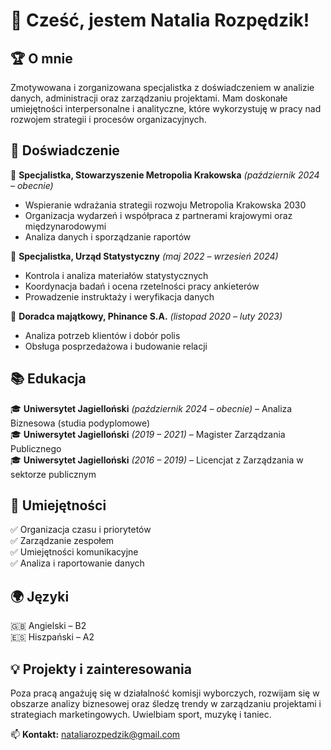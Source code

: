 # 👋 Cześć, jestem Natalia Rozpędzik!  

## 🏆 O mnie  
Zmotywowana i zorganizowana specjalistka z doświadczeniem w analizie danych, administracji oraz zarządzaniu projektami. Mam doskonałe umiejętności interpersonalne i analityczne, które wykorzystuję w pracy nad rozwojem strategii i procesów organizacyjnych.  

## 🎯 Doświadczenie  
🔹 **Specjalistka, Stowarzyszenie Metropolia Krakowska** *(październik 2024 – obecnie)*  
- Wspieranie wdrażania strategii rozwoju Metropolia Krakowska 2030  
- Organizacja wydarzeń i współpraca z partnerami krajowymi oraz międzynarodowymi  
- Analiza danych i sporządzanie raportów  

🔹 **Specjalistka, Urząd Statystyczny** *(maj 2022 – wrzesień 2024)*  
- Kontrola i analiza materiałów statystycznych  
- Koordynacja badań i ocena rzetelności pracy ankieterów  
- Prowadzenie instruktaży i weryfikacja danych  

🔹 **Doradca majątkowy, Phinance S.A.** *(listopad 2020 – luty 2023)*  
- Analiza potrzeb klientów i dobór polis  
- Obsługa posprzedażowa i budowanie relacji  

## 📚 Edukacja  
🎓 **Uniwersytet Jagielloński** *(październik 2024 – obecnie)* – Analiza Biznesowa (studia podyplomowe)  
🎓 **Uniwersytet Jagielloński** *(2019 – 2021)* – Magister Zarządzania Publicznego  
🎓 **Uniwersytet Jagielloński** *(2016 – 2019)* – Licencjat z Zarządzania w sektorze publicznym  

## 🔧 Umiejętności  
✅ Organizacja czasu i priorytetów  
✅ Zarządzanie zespołem  
✅ Umiejętności komunikacyjne  
✅ Analiza i raportowanie danych  

## 🌍 Języki  
🇬🇧 Angielski – B2  
🇪🇸 Hiszpański – A2  

## 💡 Projekty i zainteresowania  
Poza pracą angażuję się w działalność komisji wyborczych, rozwijam się w obszarze analizy biznesowej oraz śledzę trendy w zarządzaniu projektami i strategiach marketingowych. Uwielbiam sport, muzykę i taniec.  

📫 **Kontakt:** nataliarozpedzik@gmail.com
